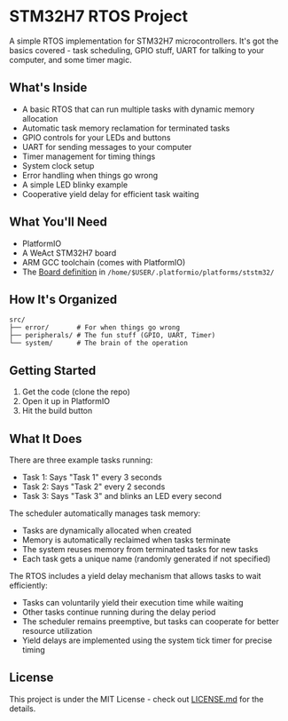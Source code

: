 # STM32H7 RTOS Project

A simple RTOS implementation for STM32H7 microcontrollers. It's got the basics covered - task scheduling, GPIO stuff, UART for talking to your computer, and some timer magic.

## What's Inside

- A basic RTOS that can run multiple tasks with dynamic memory allocation
- Automatic task memory reclamation for terminated tasks
- GPIO controls for your LEDs and buttons
- UART for sending messages to your computer
- Timer management for timing things
- System clock setup
- Error handling when things go wrong
- A simple LED blinky example
- Cooperative yield delay for efficient task waiting

## What You'll Need

- PlatformIO
- A WeAct STM32H7 board
- ARM GCC toolchain (comes with PlatformIO)
- The [Board definition](stm32h723weact.json) in `/home/$USER/.platformio/platforms/ststm32/`

## How It's Organized

```
src/
├── error/       # For when things go wrong
├── peripherals/ # The fun stuff (GPIO, UART, Timer)
└── system/      # The brain of the operation
```

## Getting Started

1. Get the code (clone the repo)
2. Open it up in PlatformIO
3. Hit the build button

## What It Does

There are three example tasks running:

- Task 1: Says "Task 1" every 3 seconds
- Task 2: Says "Task 2" every 2 seconds
- Task 3: Says "Task 3" and blinks an LED every second

The scheduler automatically manages task memory:
- Tasks are dynamically allocated when created
- Memory is automatically reclaimed when tasks terminate
- The system reuses memory from terminated tasks for new tasks
- Each task gets a unique name (randomly generated if not specified)

The RTOS includes a yield delay mechanism that allows tasks to wait efficiently:
- Tasks can voluntarily yield their execution time while waiting
- Other tasks continue running during the delay period
- The scheduler remains preemptive, but tasks can cooperate for better resource utilization
- Yield delays are implemented using the system tick timer for precise timing

## License

This project is under the MIT License - check out [LICENSE.md](LICENSE.md) for the details. 